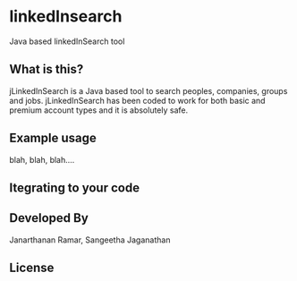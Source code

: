 linkedInsearch
==============

Java based linkedInSearch tool

What is this?
-------------
jLinkedInSearch is a Java based tool to search peoples, companies, groups and jobs. jLinkedInSearch has been coded to work for both basic and premium account types and it is absolutely safe.

Example usage
-------------
blah, blah, blah....

Itegrating to your code
-----------------------

Developed By
------------
Janarthanan Ramar, Sangeetha Jaganathan

License
-------
